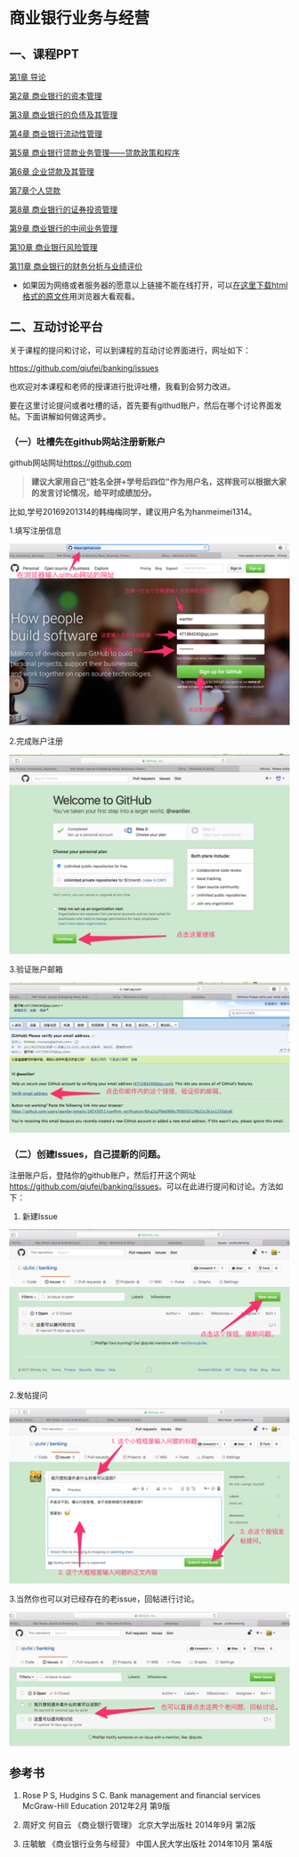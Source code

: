 # 商业银行业务与经营

## 一、课程PPT

[第1章 导论](http://htmlpreview.github.com/?https://github.com/qiufei/banking/blob/master/PPT/第一章导论.html)


[第2章 商业银行的资本管理](http://htmlpreview.github.com/?https://github.com/qiufei/banking/blob/master/PPT/第二章资本管理.html)


[第3章 商业银行的负债及其管理](http://htmlpreview.github.com/?https://github.com/qiufei/banking/blob/master/PPT/第三章负债管理.html)


[第4章 商业银行流动性管理](http://htmlpreview.github.com/?https://github.com/qiufei/banking/blob/master/PPT/第四章现金资产管理.html)


[第5章 商业银行贷款业务管理——贷款政策和程序](http://htmlpreview.github.com/?https://github.com/qiufei/banking/blob/master/PPT/第五章贷款政策与管理.html)


[第6章 企业贷款及其管理](http://htmlpreview.github.com/?https://github.com/qiufei/banking/blob/master/PPT/第六章企业贷款.html)


[第7章个人贷款](http://htmlpreview.github.com/?https://github.com/qiufei/banking/blob/master/PPT/第七章个人贷款.html)


[第8章 商业银行的证券投资管理](http://htmlpreview.github.com/?https://github.com/qiufei/banking/blob/master/PPT/第八章商业银行证券投资管理.html)


[第9章 商业银行的中间业务管理](http://htmlpreview.github.com/?https://github.com/qiufei/banking/blob/master/PPT/第九章商业银行中间业务.html)


[第10章 商业银行风险管理](http://htmlpreview.github.com/?https://github.com/qiufei/banking/blob/master/PPT/第十章商业银行风险管理.html)


[第11章 商业银行的财务分析与业绩评价](http://htmlpreview.github.com/?https://github.com/qiufei/banking/blob/master/PPT/第十一章商业银行的业绩评价.html)

* 如果因为网络或者服务器的愿意以上链接不能在线打开，可以[在这里下载html格式的原文件](https://github.com/qiufei/banking/tree/master/PPT)用浏览器大看观看。

## 二、互动讨论平台

关于课程的提问和讨论，可以到课程的互动讨论界面进行，网址如下：

<https://github.com/qiufei/banking/issues>

也欢迎对本课程和老师的授课进行批评吐槽，我看到会努力改进。

要在这里讨论提问或者吐槽的话，首先要有githud账户，然后在哪个讨论界面发帖。下面讲解如何做这两步。

### （一）吐槽先在github网站注册新账户

github网站网址<https://github.com>

> **建议大家用自己“姓名全拼+学号后四位”作为用户名，这样我可以根据大家的发言讨论情况，给平时成绩加分。**

比如,学号20169201314的韩梅梅同学，建议用户名为hanmeimei1314。

1.填写注册信息

![zhuce](./pic/github-1.png)

2.完成账户注册

![finish](./pic/github-2.png)

3.验证账户邮箱

![mail](./pic/github-mail.png)


### （二）创建Issues，自己提新的问题。

注册账户后，登陆你的github账户，然后打开这个网址<https://github.com/qiufei/banking/issues>。可以在此进行提问和讨论。方法如下：

1. 新建Issue

![new issue step1](./pic/issue-new1.png)

2.发帖提问

![new issue step2](./pic/issue-new2.png)

3.当然你也可以对已经存在的老issue，回帖进行讨论。 

![old issue](./pic/issue-old.png)



## 参考书

1. Rose P S, Hudgins S C. Bank management and financial services  McGraw-Hill Education 2012年2月 第9版 

2. 周好文 何自云  《商业银行管理》    北京大学出版社   2014年9月 第2版

3. 庄毓敏 《商业银行业务与经营》 中国人民大学出版社  2014年10月 第4版 



